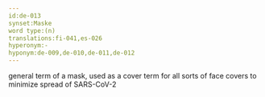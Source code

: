 ```yaml
---
id:de-013
synset:Maske
word type:(n)
translations:fi-041,es-026
hyperonym:-
hyponym:de-009,de-010,de-011,de-012
---
```

general term of a mask, used as a cover term for all sorts of face covers to minimize spread of SARS-CoV-2
